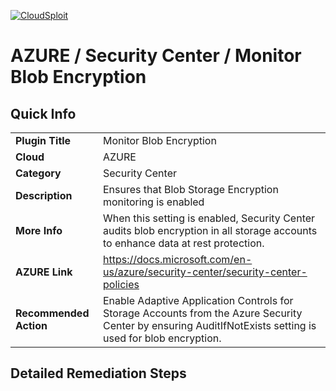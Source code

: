 [![CloudSploit](https://cloudsploit.com/img/logo-new-big-text-100.png "CloudSploit")](https://cloudsploit.com)

# AZURE / Security Center / Monitor Blob Encryption

## Quick Info

| | |
|-|-|
| **Plugin Title** | Monitor Blob Encryption |
| **Cloud** | AZURE |
| **Category** | Security Center |
| **Description** | Ensures that Blob Storage Encryption monitoring is enabled |
| **More Info** | When this setting is enabled, Security Center audits blob encryption in all storage accounts to enhance data at rest protection. |
| **AZURE Link** | https://docs.microsoft.com/en-us/azure/security-center/security-center-policies |
| **Recommended Action** | Enable Adaptive Application Controls for Storage Accounts from the Azure Security Center by ensuring AuditIfNotExists setting is used for blob encryption. |

## Detailed Remediation Steps

